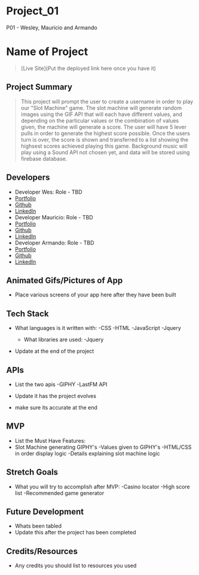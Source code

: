# Project_01
P01 - Wesley, Mauricio and Armando


# Name of Project

> [Live Site](Put the deployed link here once you have it)

## Project Summary

>This project will prompt the user to create a username in order to play our "Slot Machine" game. The slot machine will generate random images using the GIF API that will each have different values, and depending on the particular values or 
the combination of values given, the machine will generate a score. The user will have 5 lever pulls in order to generate the highest score possible. Once the users turn is over, the score is shown and transferred to a list showing the highsest scores achieved playing this game. Background music will play using a Sound API not chosen yet, and data will be stored using firebase database.

## Developers

- Developer Wes: Role - TBD
- [Portfolio](https://wesmcc03.github.io/Bootstrap-Portfolio/)
- [Github](https://github.com/wesmcco3)
- [LinkedIn](https://www.linkedin.com/in/wes-morales-mccowin-63422595/)
- Developer Mauricio: Role - TBD
- [Portfolio](https://captainhdz.github.io/Professional-Portfolio/)
- [Github](https://github.com/CaptainHdz)
- [LinkedIn](https://www.linkedin.com/in/mauricio-hernandez-54170617b/)
- Developer Armando: Role - TBD
- [Portfolio](https://amorales944.github.io/portfolioNew.io/)
- [Github](https://github.com/amorales944)
- [LinkedIn](https://www.linkedin.com/in/armandodmorales)

## Animated Gifs/Pictures of App

- Place various screens of your app here after they have been built

## Tech Stack

- What languages is it written with:
    -CSS
    -HTML
    -JavaScript
    -Jquery
    
    - What libraries are used:
        -Jquery
        
- Update at the end of the project

## APIs

- List the two apis
    -GIPHY
    -LastFM API
    
- Update it has the project evolves
- make sure its accurate at the end

## MVP

- List the Must Have Features:
 - Slot Machine generating GIPHY's
 -Values given to GIPHY's
 -HTML/CSS in order display logic
 -Details explaining slot machine logic

## Stretch Goals

- What you will try to accomplish after MVP:
    -Casino locator
    -High score list
    -Recommended game generator

## Future Development

- Whats been tabled
- Update this after the project has been completed

## Credits/Resources

- Any credits you should list to resources you used
